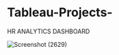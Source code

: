 # Tableau-Projects-
HR ANALYTICS DASHBOARD

![Screenshot (2629)](https://user-images.githubusercontent.com/111626329/213457972-3e4a2fb4-e0e6-4e8a-9e4e-68d0a47e698d.png)
